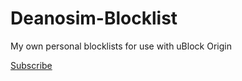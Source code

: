 # Deanosim-Blocklist
My own personal blocklists for use with uBlock Origin

<a href="abp:subscribe?location=https%3A%2F%2Fgithub.com%2FDeanosim%2FDeanosim-Blocklist%2Fraw%2Fmain%2FDeanosim-Blocklist.txt&amp;title=Deanosim-Blocklist">Subscribe</a>

